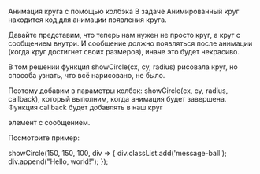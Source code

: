 Анимация круга с помощью колбэка
В задаче Анимированный круг находится код для анимации появления круга.

Давайте представим, что теперь нам нужен не просто круг, а круг с сообщением внутри. И сообщение должно появляться после анимации (когда круг достигнет своих размеров), иначе это будет некрасиво.

В том решении функция showCircle(cx, cy, radius) рисовала круг, но способа узнать, что всё нарисовано, не было.

Поэтому добавим в параметры колбэк: showCircle(cx, cy, radius, callback), который выполним, когда анимация будет завершена. Функция callback будет добавлять в наш круг <div> элемент с сообщением.

Посмотрите пример:

showCircle(150, 150, 100, div => {
  div.classList.add('message-ball');
  div.append("Hello, world!");
});
